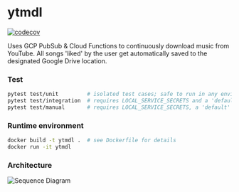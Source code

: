 # ytmdl

[![codecov](https://codecov.io/gh/jaeseopark/ytmdl/branch/master/graph/badge.svg)](https://codecov.io/gh/jaeseopark/ytmdl)

Uses GCP PubSub & Cloud Functions to continuously download music from YouTube. All songs 'liked' by the user get automatically saved to the designated Google Drive location.

### Test

```bash
pytest test/unit         # isolated test cases; safe to run in any environment
pytest test/integration  # requires LOCAL_SERVICE_SECRETS and a 'default' user in Firestore
pytest test/manual       # requires LOCAL_SERVICE_SECRETS, a 'default' user in Firestore, and manual validation
```

### Runtime environment

```bash
docker build -t ytmdl .  # see Dockerfile for details
docker run -it ytmdl
```

### Architecture

![Sequence Diagram](https://ytmdl.s3-us-west-2.amazonaws.com/ytmdl-sequence.png)
